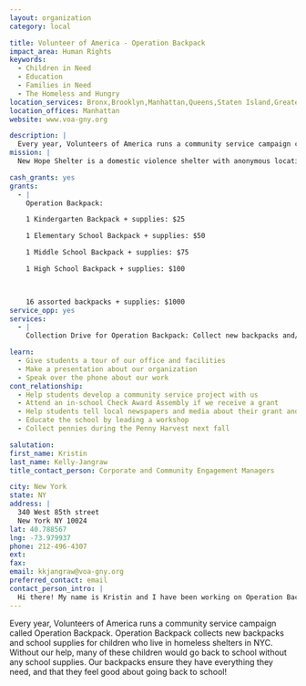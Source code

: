 ```yaml
---
layout: organization
category: local

title: Volunteer of America - Operation Backpack
impact_area: Human Rights
keywords: 
  - Children in Need
  - Education
  - Families in Need
  - The Homeless and Hungry
location_services: Bronx,Brooklyn,Manhattan,Queens,Staten Island,Greater New York
location_offices: Manhattan
website: www.voa-gny.org

description: |
  Every year, Volunteers of America runs a community service campaign called Operation Backpack. Operation Backpack collects new backpacks and school supplies for children who live in homeless shelters in NYC. Without our help, many of these children would go back to school without any school supplies. Our backpacks ensure they have everything they need, and that they feel good about going back to school!
mission: |
  New Hope Shelter is a domestic violence shelter with anonymous location in East New York, Brooklyn.  Volunteers of America is a national, nonprofit, faith-based organization dedicated to helping those in need rebuild their lives and reach their full potential. Through thousands of human service programs, including housing and healthcare, Volunteers of America helps nearly 2 million people in over 400 communities.

cash_grants: yes
grants: 
  - |
    Operation Backpack: 

    1 Kindergarten Backpack + supplies: $25

    1 Elementary School Backpack + supplies: $50

    1 Middle School Backpack + supplies: $75

    1 High School Backpack + supplies: $100

    

    16 assorted backpacks + supplies: $1000
service_opp: yes
services: 
  - |
    Collection Drive for Operation Backpack: Collect new backpacks and/or school supplies for children in need.  Work with your classmates, family, friends, church, synagogue, and other community groups.

learn: 
  - Give students a tour of our office and facilities
  - Make a presentation about our organization
  - Speak over the phone about our work
cont_relationship: 
  - Help students develop a community service project with us
  - Attend an in-school Check Award Assembly if we receive a grant
  - Help students tell local newspapers and media about their grant and/or project with us
  - Educate the school by leading a workshop
  - Collect pennies during the Penny Harvest next fall

salutation: 
first_name: Kristin
last_name: Kelly-Jangraw
title_contact_person: Corporate and Community Engagement Managers

city: New York
state: NY
address: |
  340 West 85th street  
  New York NY 10024
lat: 40.788567
lng: -73.979937
phone: 212-496-4307
ext: 
fax: 
email: kkjangraw@voa-gny.org
preferred_contact: email
contact_person_intro: |
  Hi there! My name is Kristin and I have been working on Operation Backpack for a year. I love this project which helps kids in need get backpacks and school supplies for school. It is a really fun project and we would love to have your help!
---
```

Every year, Volunteers of America runs a community service campaign called Operation Backpack. Operation Backpack collects new backpacks and school supplies for children who live in homeless shelters in NYC. Without our help, many of these children would go back to school without any school supplies. Our backpacks ensure they have everything they need, and that they feel good about going back to school!
